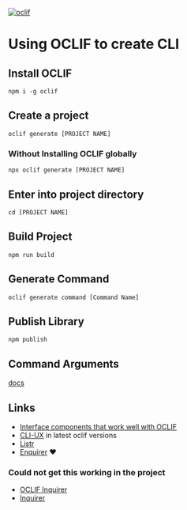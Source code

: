 [![oclif](https://img.shields.io/badge/cli-oclif-brightgreen.svg)](https://oclif.io)

# Using OCLIF to create CLI


## Install OCLIF

```
npm i -g oclif
```



## Create a project


```
oclif generate [PROJECT NAME]
```


###  Without Installing OCLIF globally


```
npx oclif generate [PROJECT NAME]
```

## Enter into project directory

```
cd [PROJECT NAME]
```

## Build Project

```
npm run build
```

## Generate Command

 ```
 oclif generate command [Command Name]
 ```
 
 ## Publish Library
 ```
 npm publish
 ```
 
## Command Arguments

[docs](https://oclif.io/docs/args)


## Links

* [Interface components that work well with OCLIF](https://medium.com/adobetech/how-to-easily-create-clis-using-oclif-and-how-we-did-it-for-the-adobe-i-o-cli-e9eb888e9ec6)
* [CLI-UX](https://github.com/oclif/core/blob/main/src/cli-ux/README.md) in latest oclif versions
* [Listr](https://www.npmjs.com/package/listr)
* [Enquirer](https://github.com/enquirer/enquirer#select-prompt) ❤️
### Could not get this working in the project
* [OCLIF Inquirer](https://oclif.io/docs/prompting#inquirer)
* [Inquirer](https://www.npmjs.com/package/inquirer#installation)
